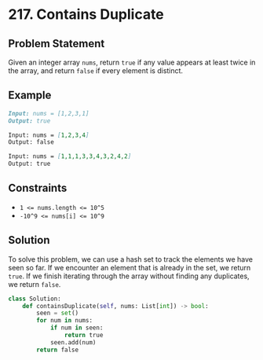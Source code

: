 # 217. Contains Duplicate

## Problem Statement
Given an integer array `nums`, return `true` if any value appears at least twice in the array, and return `false` if every element is distinct.

## Example
```markdown
Input: nums = [1,2,3,1]
Output: true

Input: nums = [1,2,3,4]
Output: false

Input: nums = [1,1,1,3,3,4,3,2,4,2]
Output: true
```

## Constraints
- `1 <= nums.length <= 10^5`
- `-10^9 <= nums[i] <= 10^9`

## Solution
To solve this problem, we can use a hash set to track the elements we have seen so far. If we encounter an element that is already in the set, we return `true`. If we finish iterating through the array without finding any duplicates, we return `false`.

```python
class Solution:
    def containsDuplicate(self, nums: List[int]) -> bool:
        seen = set()
        for num in nums:
            if num in seen:
                return true
            seen.add(num)
        return false
```